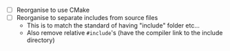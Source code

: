 - [ ] Reorganise to use CMake
- [ ] Reorganise to separate includes from source files
	- This is to match the standard of having "include" folder etc...
	- Also remove relative `#include`'s (have the compiler link to the include directory)